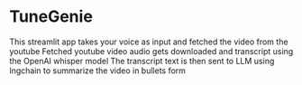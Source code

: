 # TuneGenie
This streamlit app takes your voice as input and fetched the video from the youtube
Fetched youtube video audio gets downloaded and transcript using the OpenAI whisper model
The transcript text is then sent to LLM using lngchain to summarize the video in bullets form

